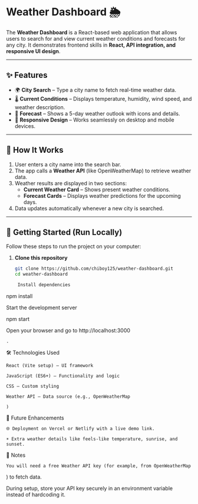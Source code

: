 # Weather Dashboard 🌦️

The **Weather Dashboard** is a React-based web application that allows users to search for and view current weather conditions and forecasts for any city. It demonstrates frontend skills in **React, API integration, and responsive UI design**.

---

## ✨ Features
- 🌍 **City Search** – Type a city name to fetch real-time weather data.  
- 🌡️ **Current Conditions** – Displays temperature, humidity, wind speed, and weather description.  
- 📅 **Forecast** – Shows a 5-day weather outlook with icons and details.  
- 📱 **Responsive Design** – Works seamlessly on desktop and mobile devices.  

---

## 🔎 How It Works
1. User enters a city name into the search bar.  
2. The app calls a **Weather API** (like OpenWeatherMap) to retrieve weather data.  
3. Weather results are displayed in two sections:  
   - **Current Weather Card** – Shows present weather conditions.  
   - **Forecast Cards** – Displays weather predictions for the upcoming days.  
4. Data updates automatically whenever a new city is searched.  

---

## 🚀 Getting Started (Run Locally)

Follow these steps to run the project on your computer:

1. **Clone this repository**  
   ```bash
   git clone https://github.com/chiboy125/weather-dashboard.git
   cd weather-dashboard

    Install dependencies

npm install

Start the development server

npm start

Open your browser and go to http://localhost:3000

    .

🛠️ Technologies Used

    React (Vite setup) – UI framework

    JavaScript (ES6+) – Functionality and logic

    CSS – Custom styling

    Weather API – Data source (e.g., OpenWeatherMap

    )

📌 Future Enhancements

    🌐 Deployment on Vercel or Netlify with a live demo link.

    ☀️ Extra weather details like feels-like temperature, sunrise, and sunset.

📖 Notes

    You will need a free Weather API key (for example, from OpenWeatherMap

) to fetch data.

During setup, store your API key securely in an environment variable instead of hardcoding it.